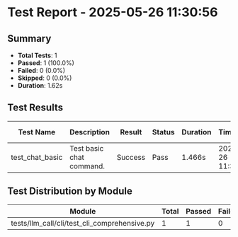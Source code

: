 # Test Report - 2025-05-26 11:30:56

## Summary
- **Total Tests**: 1
- **Passed**: 1 (100.0%)
- **Failed**: 0 (0.0%)
- **Skipped**: 0 (0.0%)
- **Duration**: 1.62s

## Test Results

| Test Name | Description | Result | Status | Duration | Timestamp | Error Message |
|-----------|-------------|--------|--------|----------|-----------|---------------|
| test_chat_basic | Test basic chat command. | Success | Pass | 1.466s | 2025-05-26 11:30:57 |  |

## Test Distribution by Module

| Module | Total | Passed | Failed | Skipped |
|--------|-------|--------|--------|---------|
| tests/llm_call/cli/test_cli_comprehensive.py | 1 | 1 | 0 | 0 |